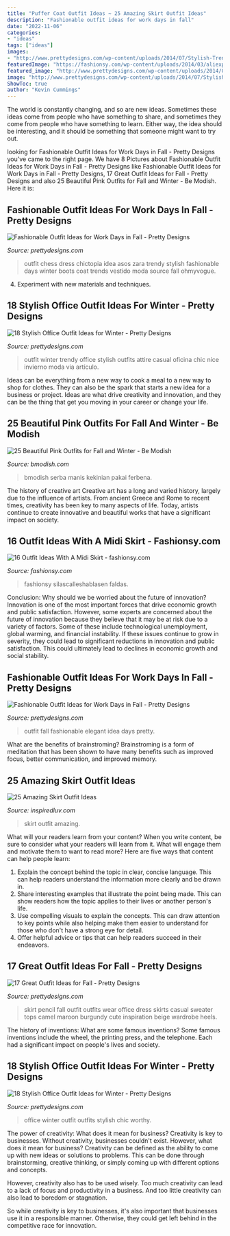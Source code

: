 ```yaml
---
title: "Puffer Coat Outfit Ideas ~ 25 Amazing Skirt Outfit Ideas"
description: "Fashionable outfit ideas for work days in fall"
date: "2022-11-06"
categories:
- "ideas"
tags: ["ideas"]
images:
- "http://www.prettydesigns.com/wp-content/uploads/2014/07/Stylish-Trendy-Outfit-Idea.jpg"
featuredImage: "https://fashionsy.com/wp-content/uploads/2014/03/aliexpress-faldas-born-prettry-store-otras-joyas-bisuterialook-main-single-630x924.jpg"
featured_image: "http://www.prettydesigns.com/wp-content/uploads/2014/07/Stylish-Trendy-Outfit-Idea.jpg"
image: "http://www.prettydesigns.com/wp-content/uploads/2014/07/Stylish-Trendy-Outfit-Idea.jpg"
ShowToc: true
author: "Kevin Cummings"
---
```



The world is constantly changing, and so are new ideas. Sometimes these ideas come from people who have something to share, and sometimes they come from people who have something to learn. Either way, the idea should be interesting, and it should be something that someone might want to try out.

	

		
looking for Fashionable Outfit Ideas for Work Days in Fall - Pretty Designs you've came to the right page. We have 8 Pictures about Fashionable Outfit Ideas for Work Days in Fall - Pretty Designs like Fashionable Outfit Ideas for Work Days in Fall - Pretty Designs, 17 Great Outfit Ideas for Fall - Pretty Designs and also 25 Beautiful Pink Outfits for Fall and Winter - Be Modish. Here it is:
		
    
## Fashionable Outfit Ideas For Work Days In Fall - Pretty Designs

<img loading=lazy src="http://www.prettydesigns.com/wp-content/uploads/2014/07/Stylish-Trendy-Outfit-Idea.jpg" onerror="this.onerror=null;this.src='https://tse2.mm.bing.net/th?id=OIP.CKtQOF4bfdWuYauX794bwgHaK3&amp;pid=15.1';" alt="Fashionable Outfit Ideas for Work Days in Fall - Pretty Designs">

_Source: prettydesigns.com_

>outfit chess dress chictopia idea asos zara trendy stylish fashionable days winter boots coat trends vestido moda source fall ohmyvogue. 

	

4. Experiment with new materials and techniques.

    
## 18 Stylish Office Outfit Ideas For Winter - Pretty Designs

<img loading=lazy src="https://www.prettydesigns.com/wp-content/uploads/2014/11/Trendy-Outfit-for-Work.jpg" onerror="this.onerror=null;this.src='https://tse3.mm.bing.net/th?id=OIP.zvcZGUSp7geJ_UaSz2x3UQHaLG&amp;pid=15.1';" alt="18 Stylish Office Outfit Ideas for Winter - Pretty Designs">

_Source: prettydesigns.com_

>outfit winter trendy office stylish outfits attire casual oficina chic nice invierno moda via artículo. 

	

Ideas can be everything from a new way to cook a meal to a new way to shop for clothes. They can also be the spark that starts a new idea for a business or project. Ideas are what drive creativity and innovation, and they can be the thing that get you moving in your career or change your life.

    
## 25 Beautiful Pink Outfits For Fall And Winter - Be Modish

<img loading=lazy src="https://bmodish.com/wp-content/uploads/2015/02/long-pink-coat-for-fall-and-winter-bmodish.jpg" onerror="this.onerror=null;this.src='https://tse3.mm.bing.net/th?id=OIP.HLTSGybY5AQD1YYkfN1lzQHaLH&amp;pid=15.1';" alt="25 Beautiful Pink Outfits for Fall and Winter - Be Modish">

_Source: bmodish.com_

>bmodish serba manis kekinian pakai ferbena. 

	

The history of creative art
Creative art has a long and varied history, largely due to the influence of artists. From ancient Greece and Rome to recent times, creativity has been key to many aspects of life. Today, artists continue to create innovative and beautiful works that have a significant impact on society.

    
## 16 Outfit Ideas With A Midi Skirt - Fashionsy.com

<img loading=lazy src="https://fashionsy.com/wp-content/uploads/2014/03/aliexpress-faldas-born-prettry-store-otras-joyas-bisuterialook-main-single-630x924.jpg" onerror="this.onerror=null;this.src='https://tse4.mm.bing.net/th?id=OIP.olQdfQLY_7UmW1GWwja2QAHaK3&amp;pid=15.1';" alt="16 Outfit Ideas With A Midi Skirt - fashionsy.com">

_Source: fashionsy.com_

>fashionsy silascalleshablasen faldas. 

	

Conclusion: Why should we be worried about the future of innovation?
Innovation is one of the most important forces that drive economic growth and public satisfaction. However, some experts are concerned about the future of innovation because they believe that it may be at risk due to a variety of factors. Some of these include technological unemployment, global warming, and financial instability. If these issues continue to grow in severity, they could lead to significant reductions in innovation and public satisfaction. This could ultimately lead to declines in economic growth and social stability.

    
## Fashionable Outfit Ideas For Work Days In Fall - Pretty Designs

<img loading=lazy src="https://www.prettydesigns.com/wp-content/uploads/2014/07/Elegant-Outfit-Idea-for-Women.jpg" onerror="this.onerror=null;this.src='https://tse2.mm.bing.net/th?id=OIP.JjxI4yBvg4pRcdZnK-hKnwHaK3&amp;pid=15.1';" alt="Fashionable Outfit Ideas for Work Days in Fall - Pretty Designs">

_Source: prettydesigns.com_

>outfit fall fashionable elegant idea days pretty. 

	

What are the benefits of brainstroming?
Brainstroming is a form of meditation that has been shown to have many benefits such as improved focus, better communication, and improved memory.

    
## 25 Amazing Skirt Outfit Ideas

<img loading=lazy src="http://www.inspiredluv.com/wp-content/uploads/2017/01/Amazing-Skirt-Outfit-Ideas-8.jpg" onerror="this.onerror=null;this.src='https://tse3.mm.bing.net/th?id=OIP.pe3ek6QrMKjjElteMdm-2AHaLL&amp;pid=15.1';" alt="25 Amazing Skirt Outfit Ideas">

_Source: inspiredluv.com_

>skirt outfit amazing. 

	

What will your readers learn from your content?
When you write content, be sure to consider what your readers will learn from it. What will engage them and motivate them to want to read more? Here are five ways that content can help people learn: 
1. Explain the concept behind the topic in clear, concise language. This can help readers understand the information more clearly and be drawn in.
2. Share interesting examples that illustrate the point being made. This can show readers how the topic applies to their lives or another person's life. 
3. Use compelling visuals to explain the concepts. This can draw attention to key points while also helping make them easier to understand for those who don't have a strong eye for detail. 
4. Offer helpful advice or tips that can help readers succeed in their endeavors.

    
## 17 Great Outfit Ideas For Fall - Pretty Designs

<img loading=lazy src="http://www.prettydesigns.com/wp-content/uploads/2015/09/Pencil-Skirt.jpg" onerror="this.onerror=null;this.src='https://tse3.mm.bing.net/th?id=OIP.paeq-mxH-YZzy1-7Gul5NgHaMy&amp;pid=15.1';" alt="17 Great Outfit Ideas for Fall - Pretty Designs">

_Source: prettydesigns.com_

>skirt pencil fall outfit outfits wear office dress skirts casual sweater tops camel maroon burgundy cute inspiration beige wardrobe heels. 

	

The history of inventions: What are some famous inventions?
Some famous inventions include the wheel, the printing press, and the telephone. Each had a significant impact on people's lives and society.

    
## 18 Stylish Office Outfit Ideas For Winter - Pretty Designs

<img loading=lazy src="https://www.prettydesigns.com/wp-content/uploads/2017/12/18-stylish-office-outfit-ideas-for-winter-2018-3.jpg" onerror="this.onerror=null;this.src='https://tse3.mm.bing.net/th?id=OIP.Lj8F81_6lOQ998AIc3qUBgHaLL&amp;pid=15.1';" alt="18 Stylish Office Outfit Ideas for Winter - Pretty Designs">

_Source: prettydesigns.com_

>office winter outfit outfits stylish chic worthy. 

	

The power of creativity: What does it mean for business?
Creativity is key to businesses. Without creativity, businesses couldn't exist. However, what does it mean for business? 
Creativity can be defined as the ability to come up with new ideas or solutions to problems. This can be done through brainstorming, creative thinking, or simply coming up with different options and concepts. 

However, creativity also has to be used wisely. Too much creativity can lead to a lack of focus and productivity in a business. And too little creativity can also lead to boredom or stagnation. 

So while creativity is key to businesses, it's also important that businesses use it in a responsible manner. Otherwise, they could get left behind in the competitive race for innovation.

